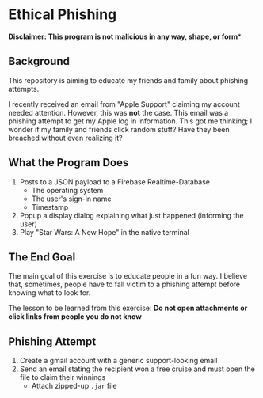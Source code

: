 # Ethical Phishing

**Disclaimer: This program is not malicious in any way, shape, or form***

## Background

This repository is aiming to educate my friends and family about phishing attempts.

I recently received an email from "Apple Support" claiming my account needed attention. 
However, this was **not** the case. This email was a phishing attempt to get my Apple log
in information. This got me thinking; I wonder if my family and friends click random stuff? Have they been 
breached without even realizing it?

## What the Program Does

1. Posts to a JSON payload to a Firebase Realtime-Database
    - The operating system
    - The user's sign-in name
    - Timestamp
1. Popup a display dialog explaining what just happened (informing the user)
1. Play "Star Wars: A New Hope" in the native terminal

## The End Goal

The main goal of this exercise is to educate people in a fun way. I believe that, 
sometimes, people have to fall victim to a phishing attempt before knowing what to 
look for.

The lesson to be learned from this exercise: **Do not open attachments or click links from people you do not know**

## Phishing Attempt

1. Create a gmail account with a generic support-looking email
1. Send an email stating the recipient won a free cruise and must open the file to claim their winnings
    - Attach zipped-up `.jar` file
